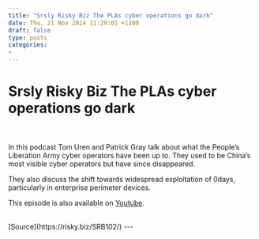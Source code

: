 ```yaml
---
title: "Srsly Risky Biz The PLAs cyber operations go dark"
date: Thu, 21 Nov 2024 11:29:01 +1100
draft: false
type: posts
categories: 
- 
---
```

# Srsly Risky Biz The PLAs cyber operations go dark

<br/>

<br/>
In this podcast Tom Uren and Patrick Gray talk about what the People’s Liberation Army cyber operators have been up to. They used to be China’s most visible cyber operators but have since disappeared.

They also discuss the shift towards widespread exploitation of 0days, particularly in enterprise perimeter devices.

This episode is also available on [Youtube](https://youtu.be/SXQuYawXqC4).

<br/>
[Source](https://risky.biz/SRB102/)
---

